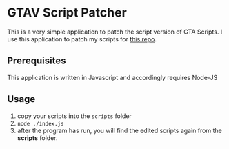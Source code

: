 # GTAV Script Patcher
This is a very simple application to patch the script version of GTA Scripts.
I use this application to patch my scripts for [this repo](https://github.com/Primexz/GTAV-Decompiled-Scripts).

## Prerequisites
This application is written in Javascript and accordingly requires Node-JS

## Usage

1. copy your scripts into the ``scripts`` folder
2. ``node ./index.js``
3. after the program has run, you will find the edited scripts again from the **scripts** folder.

